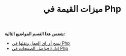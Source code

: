﻿---
title: ميزات القيمة في Php
type: docs
weight: 50
url: /ar/java/value-features-in-php/
---
**يتضمن هذا القسم المواضيع التالية:**

- [نسخ أوراق العمل ونقلها في Php](/cells/ar/java/copying-and-moving-worksheets-in-php/)
- [إدارة فواصل الصفحات في Php](/cells/ar/java/managing-page-breaks-in-php/)
